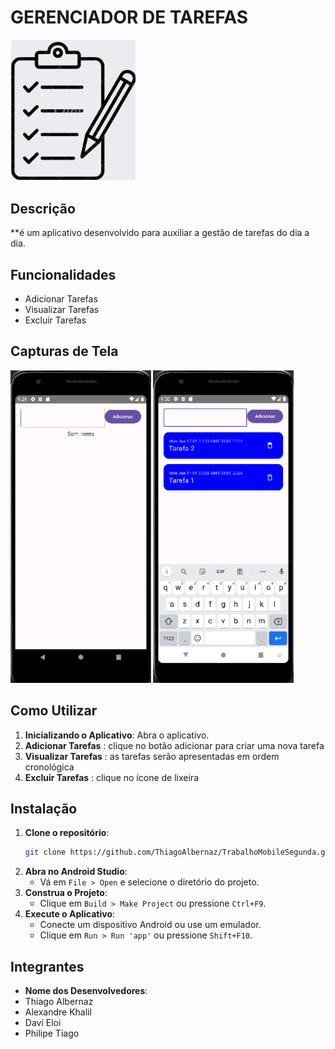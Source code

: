# GERENCIADOR DE TAREFAS

<img src="assets/Logo_app.png" alt="App Logo" width="200"/>

## Descrição

**é um aplicativo desenvolvido para auxiliar a gestão de tarefas do dia a dia.

## Funcionalidades

- Adicionar Tarefas
- Visualizar Tarefas
- Excluir Tarefas
  

## Capturas de Tela

<img src="assets/Captura_1.png" alt="" height="500"/>
<img src="assets/Captura_2.png" alt="" height="500"/>


## Como Utilizar

1. **Inicializando o Aplicativo**: Abra o aplicativo.
2. **Adicionar Tarefas** : clique no botão adicionar para criar uma nova tarefa
3. **Visualizar Tarefas** : as tarefas serão apresentadas em ordem cronológica
4. **Excluir Tarefas** : clique no ícone de lixeira


## Instalação

1. **Clone o repositório**:
    ```sh
    git clone https://github.com/ThiagoAlbernaz/TrabalhoMobileSegunda.git
    ```
2. **Abra no Android Studio**:
   - Vá em `File > Open` e selecione o diretório do projeto.
3. **Construa o Projeto**:
   - Clique em `Build > Make Project` ou pressione `Ctrl+F9`.
4. **Execute o Aplicativo**:
   - Conecte um dispositivo Android ou use um emulador.
   - Clique em `Run > Run 'app'` ou pressione `Shift+F10`.

## Integrantes

- **Nome dos Desenvolvedores**:
- Thiago Albernaz
- Alexandre Khalil
- Davi Eloi
- Philipe Tiago
